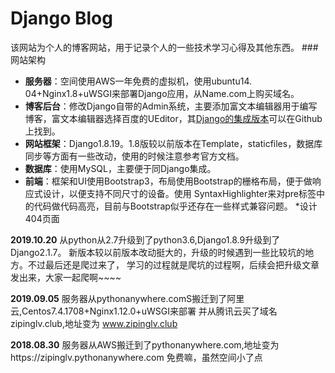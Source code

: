 Django Blog 
===================
该网站为个人的博客网站，用于记录个人的一些技术学习心得及其他东西。
###网站架构
*  **服务器**：空间使用AWS一年免费的虚拟机，使用ubuntu14. 04+Nginx1.8+uWSGI来部署Django应用，从Name.com上购买域名。
*  **博客后台**：修改Django自带的Admin系统，主要添加富文本编辑器用于编写博客，富文本编辑器选择百度的UEditor，其[Django的集成版本](https://github.com/zhangfisher/DjangoUeditor)可以在Github上找到。
*  **网站框架**：Django1.8.19。1.8版较以前版本在Template，staticfiles，数据库同步等方面有一些改动，使用的时候注意参考官方文档。
*  **数据库**：使用MySQL，主要便于同Django集成。
*  **前端**：框架和UI使用Bootstrap3，布局使用Bootstrap的栅格布局，便于做响应式设计，以便支持不同尺寸的设备。使用
SyntaxHighlighter来对pre标签中的代码做代码高亮，目前与Bootstrap似乎还存在一些样式兼容问题。
*设计404页面



**2019.10.20**
    从python从2.7升级到了python3.6,Django1.8.9升级到了Django2.1.7。
    新版本较以前版本改动挺大的，升级的时候遇到一些比较坑的地方。不过最后还是爬过来了，
    学习的过程就是爬坑的过程啊，后续会把升级文章发出来，大家一起爬啊~~~~



**2019.09.05**
    服务器从pythonanywhere.comS搬迁到了阿里云,Centos7.4.1708+Nginx1.12.0+uWSGI来部署
    并从腾讯云买了域名zipinglv.club,地址变为
    www.zipinglv.club
    


**2018.08.30**
    服务器从AWS搬迁到了pythonanywhere.com,地址变为https://zipinglv.pythonanywhere.com
    免费嘛，虽然空间小了点
    
    



